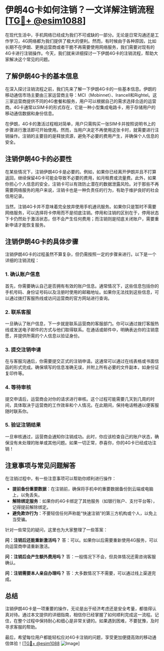 # 伊朗4G卡如何注销？一文详解注销流程[[TG💪+ @esim1088](https://t.me/s/esim1088)]

在现代生活中，手机网络已经成为我们不可或缺的一部分。无论是日常沟通还是工作学习，4G网络都为我们提供了极大的便利。然而，有时候由于各种原因，比如长期不在伊朗、更换运营商或者干脆不再需要使用网络服务，我们需要对现有的4G卡进行注销操作。今天，我们就来详细探讨一下伊朗4G卡的注销流程，帮助大家解决这个常见的问题。

## 了解伊朗4G卡的基本信息

在深入探讨注销流程之前，我们先来了解一下伊朗4G卡的一些基本信息。伊朗的移动通信市场主要由三家运营商主导：MCI（Mobinnet）、Irancell和Rightel。这三家运营商提供不同的4G套餐和服务，用户可以根据自己的需求选择合适的运营商。4G卡通常以SIM卡的形式存在，它是一种小型集成电路卡，用于存储用户的移动通信数据和身份信息。

在伊朗，4G卡的激活过程相对简单，用户只需购买一张SIM卡并按照说明书上的步骤进行激活即可开始使用。然而，当用户决定不再使用这张卡时，就需要进行注销操作。注销的主要目的是释放资源，避免不必要的费用产生，并确保个人信息的安全。

## 注销伊朗4G卡的必要性

在某些情况下，注销伊朗4G卡是必要的。例如，如果你已经离开伊朗并且不打算返回，继续保留4G卡可能会导致不必要的费用，如月租费或流量费。此外，如果你担心个人信息的安全，注销卡可以有效防止潜在的数据泄露风险。对于那些不再需要网络服务的用户来说，注销卡也是一种负责任的行为，有助于维护良好的社会信用记录。

当然，注销4G卡并不意味着完全放弃使用手机通讯服务。如果你只是暂时不需要网络服务，可以选择将卡停用而不是彻底注销。停用和注销的区别在于，停用状态下卡仍然处于激活状态，但不会产生任何费用；而注销则是彻底关闭账户，需要重新申请才能恢复服务。

## 注销伊朗4G卡的具体步骤

注销伊朗4G卡的过程虽然不算复杂，但仍需按照一定的步骤来进行。以下是一个详细的注销流程：

### 1. 确认账户信息

首先，你需要确认自己是否拥有有效的账户信息。通常情况下，这些信息包括你的手机号码、身份证号码以及注册时使用的邮箱地址。如果你无法找到这些信息，可以通过拨打客服热线或访问运营商的官方网站进行查询。

### 2. 联系客服

一旦确认了账户信息，下一步就是联系运营商的客服部门。你可以通过拨打客服热线或发送电子邮件的方式与他们取得联系。在通话或邮件中，明确表达你的注销意愿，并提供所需的个人信息以验证身份。

### 3. 提交注销申请

在与客服沟通后，你需要提交正式的注销申请。这通常可以通过在线表格或书面信函的形式完成。确保填写的信息准确无误，并附上所有必要的文件副本，如身份证复印件等。

### 4. 等待审核

提交申请后，运营商会对你的请求进行审核。这个过程可能需要几天到几周的时间，具体取决于运营商的工作效率和个人情况。在此期间，保持电话畅通以便客服随时联系你。

### 5. 验证注销结果

一旦审核通过，运营商会通知你注销成功。此时，你应该检查自己的账户状态，确保没有未处理的账单或其他问题。如果一切正常，恭喜你，你的4G卡已经成功注销！

## 注意事项与常见问题解答

在注销过程中，有一些注意事项可以帮助你顺利进行操作：

- **提前备份重要数据**：在注销前，确保将手机中的重要数据备份到云端或电脑上，以免丢失。
- **解除绑定服务**：如果你的4G卡绑定了其他服务（如银行账户、支付平台等），记得提前解除绑定。
- **避免欺诈行为**：不要轻信任何声称能“快速注销”的第三方机构或个人，以免上当受骗。

针对一些常见的疑问，这里也为大家整理了一些答案：

**问：注销后还能重新激活吗？**
答：可以。如果你以后需要重新使用4G服务，可以向运营商申请重新激活。

**问：注销后会产生额外费用吗？**
答：一般情况下不会，但具体情况还需咨询客服确认。

**问：注销需要本人亲自办理吗？**
答：大多数情况下不需要，可以通过线上渠道完成。

## 总结

注销伊朗4G卡是一项重要的操作，无论是出于经济考虑还是安全考量，都值得认真对待。通过本文提供的详细指南，相信你已经掌握了如何顺利完成这一流程。记住，在整个过程中保持耐心和细心是非常关键的。如果遇到困难，不要犹豫，及时寻求客服的帮助。

最后，希望每位用户都能轻松应对4G卡注销的问题，享受更加便捷高效的移动通信体验！[[TG💪+ @esim1088](https://t.me/s/esim1088) ![Image](https://i.postimg.cc/4NQfJmqS/Snipaste-2025-05-13-00-14-12.png)]